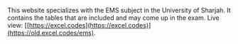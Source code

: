 This website specializes with the EMS subject in the University of Sharjah. It contains the tables that are included and may come up in the exam.
Live view: [[https://excel.codes](https://excel.codes)](https://old.excel.codes/ems).
